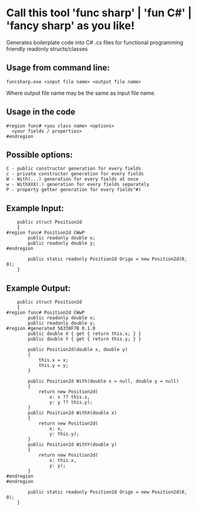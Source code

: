 # Call this tool 'func sharp' | 'fun C#' | 'fancy sharp' as you like!
Generates boilerplate code into C# .cs files for functional programming friendly readonly structs/classes

## Usage from command line:
```
funcsharp.exe <input file name> <output file name>
```
Where output file name may be the same as input file name. 

## Usage in the code
```
#region func# <you class name> <options>
  <your fields / properties>
#endregion
```

## Possible options:
    C - public constructor generation for every fields
    c - private constructor generation for every fields
    W - With(...) generation for every fields at once
    w - WithXXX(.) generation for every fields separately
    P - property getter generation for every fields"#)

## Example Input:
```
    public struct Position2d
    {
#region func# Position2d CWwP
        public readonly double x;
        public readonly double y;
#endregion
        
        public static readonly Position2d Origo = new Position2d(0, 0);
    }
```
## Example Output:
```
    public struct Position2d
    {
#region func# Position2d CWwP
        public readonly double x;
        public readonly double y;
#region #generated 56338F7B 0.1.0
        public double X { get { return this.x; } }
        public double Y { get { return this.y; } }

        public Position2d(double x, double y)
        {
            this.x = x;
            this.y = y;
        }

        public Position2d With(double x = null, double y = null)
        {
            return new Position2d(
                x: x ?? this.x,
                y: y ?? this.y);
        }
        public Position2d WithX(double x)
        {
            return new Position2d(
                x: x,
                y: this.y);
        }
        public Position2d WithY(double y)
        {
            return new Position2d(
                x: this.x,
                y: y);
        }
#endregion
#endregion
        
        public static readonly Position2d Origo = new Position2d(0, 0);
    }
```
